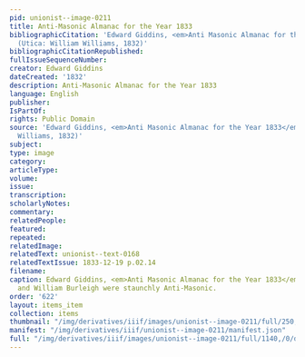 ```yaml
---
pid: unionist--image-0211
title: Anti-Masonic Almanac for the Year 1833
bibliographicCitation: 'Edward Giddins, <em>Anti Masonic Almanac for the Year 1833</em>
  (Utica: William Williams, 1832)'
bibliographicCitationRepublished: 
fullIssueSequenceNumber: 
creator: Edward Giddins
dateCreated: '1832'
description: Anti-Masonic Almanac for the Year 1833
language: English
publisher: 
IsPartOf: 
rights: Public Domain
source: 'Edward Giddins, <em>Anti Masonic Almanac for the Year 1833</em> (Utica: William
  Williams, 1832)'
subject: 
type: image
category: 
articleType: 
volume: 
issue: 
transcription: 
scholarlyNotes: 
commentary: 
relatedPeople: 
featured: 
repeated: 
relatedImage: 
relatedText: unionist--text-0168
relatedTextIssue: 1833-12-19 p.02.14
filename: 
caption: Edward Giddins, <em>Anti Masonic Almanac for the Year 1833</em>. Both Charles
  and William Burleigh were staunchly Anti-Masonic.
order: '622'
layout: items_item
collection: items
thumbnail: "/img/derivatives/iiif/images/unionist--image-0211/full/250,/0/default.jpg"
manifest: "/img/derivatives/iiif/unionist--image-0211/manifest.json"
full: "/img/derivatives/iiif/images/unionist--image-0211/full/1140,/0/default.jpg"
---
```

